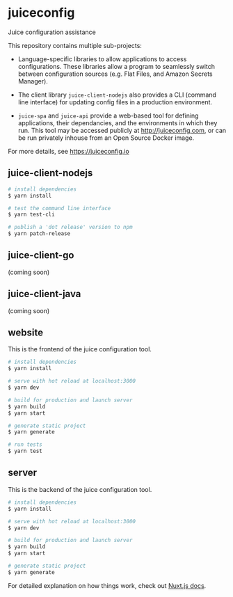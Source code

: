 # juiceconfig
Juice configuration assistance




This repository contains multiple sub-projects:

* Language-specific libraries to allow applications to access configurations. These libraries allow a program to seamlessly
switch between configuration sources (e.g. Flat Files, and Amazon Secrets Manager).

* The client library `juice-client-nodejs` also provides a CLI (command line interface)
for updating config files in a production environment.

* `juice-spa` and `juice-api` provide a web-based tool for defining applications,
their dependancies, and the environments in which they run. This tool may be accessed publicly
at http://juiceconfig.com, or can be run privately inhouse from an Open Source Docker image.

For more details, see https://juiceconfig.io


## juice-client-nodejs

``` bash
# install dependencies
$ yarn install

# test the command line interface
$ yarn test-cli

# publish a 'dot release' version to npm
$ yarn patch-release
```


## juice-client-go
(coming soon)  

## juice-client-java
(coming soon)  
 

## website
This is the frontend of the juice configuration tool.

``` bash
# install dependencies
$ yarn install

# serve with hot reload at localhost:3000
$ yarn dev

# build for production and launch server
$ yarn build
$ yarn start

# generate static project
$ yarn generate

# run tests
$ yarn test
```

## server
This is the backend of the juice configuration tool.

``` bash
# install dependencies
$ yarn install

# serve with hot reload at localhost:3000
$ yarn dev

# build for production and launch server
$ yarn build
$ yarn start

# generate static project
$ yarn generate
```

For detailed explanation on how things work, check out [Nuxt.js docs](https://nuxtjs.org).
